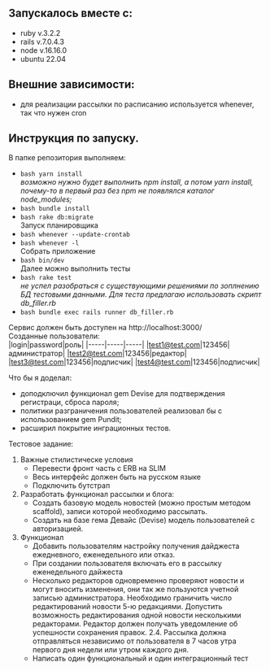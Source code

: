 ## Запускалось вместе с:	
- ruby v.3.2.2
- rails v.7.0.4.3
- node v.16.16.0
- ubuntu 22.04

## Внешние зависимости:	
- для реализации рассылки по расписанию используется whenever, 
так что нужен cron

## Инструкция по запуску.	
В папке репозитория выполняем:	
- ```bash yarn install```	<br> 
*возможно нужно будет выполнить npm install, 
	а потом yarn install, почему-то в первый раз без npm не появлялся
	каталог node_modules;*
- ```bash bundle install```
- ```bash rake db:migrate``` <br> 
Запуск планировщика
- ```bash whenever --update-crontab```
- ```bash whenever -l``` <br> 
Собрать приложение 
- ```bash bin/dev``` <br> 
Далее можно выполнить тесты 
- ```bash rake test``` <br>
*не успел разобраться с существующими решениями
по зоплнению БД тестовыми данными. Для теста
предлагаю использовать скрипт db_filler.rb*
- ```bash bundle exec rails runner db_filler.rb```
	
Сервис должен быть доступен на http://localhost:3000/ <br>
Созданные пользователи: <br>
|login|password|роль|
|-----|-----|-----|
|test1@test.com|123456|администратор|
|test2@test.com|123456|редактор|
|test3@test.com|123456|подписчик|
|test4@test.com|123456|подписчик|

Что бы я доделал:
 - доподключил функционал gem Devise для подтверждения регистраци, сброса пароля;
 - политики разграничения пользователей реализовал бы с использованием gem Pundit;
 - расширил покрытие инграционных тестов.

Тестовое задание:
1. Важные стилистическе условия
	- Перевести фронт часть с ERB на SLIM
	- Весь интерфейс должен быть на русском языке
	- Подключить бутстрап
2. Разработать функционал рассылки и блога:
	- Создать базовую модель новостей (можно простым методом scaffold), 
				записи которой необходимо рассылать.
	- Создать на базе гема Девайс (Devise) модель пользователей с авторизацией.
3.  Функционал
	- Добавить пользователям настройку получения дайджеста ежедневного, еженедельного или отказ.
	- При создании пользователя включать его в рассылку еженедельного дайжеста
	- Несколько редакторов одновременно проверяют новости и могут вносить изменения, 
				они так же пользуются учетной записью администратора. Необходимо 
				граничить число редактирований новости 5-ю редакциями. Допустить возможность 
				редактирования одной новости несколькими редакторами. Редактор должен получать 
				уведомление об успешности сохранения правок. 
				2.4.  Рассылка должна отправляться независимо от пользователя в 7 часов
				утра первого дня недели или утром каждого дня.
	- Написать один функциональный и один интеграционный тест